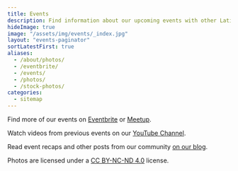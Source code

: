 ```yaml
---
title: Events
description: Find information about our upcoming events with other Latinx in Tech.
hideImage: true
image: "/assets/img/events/_index.jpg"
layout: "events-paginator"
sortLatestFirst: true
aliases:
  - /about/photos/
  - /eventbrite/
  - /events/
  - /photos/
  - /stock-photos/
categories:
  - sitemap
---
```


Find more of our events on [Eventbrite](https://techqueria.eventbrite.com) or [Meetup](https://meetup.com/techqueria).

Watch videos from previous events on our [YouTube Channel](https://www.youtube.com/channel/UCUhXR0BOgyqrS1E_Sr4PVjQ).

Read event recaps and other posts from our community [on our blog](/blog/).

Photos are licensed under a [CC BY-NC-ND 4.0](https://creativecommons.org/licenses/by-nc-nd/4.0/) license.
